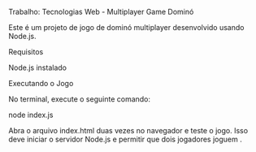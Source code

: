 Trabalho: Tecnologias Web - Multiplayer Game Dominó

Este é um projeto de jogo de dominó multiplayer desenvolvido usando Node.js.

Requisitos

Node.js instalado

Executando o Jogo

No terminal, execute o seguinte comando:

node index.js


Abra o arquivo index.html duas vezes no navegador e teste o jogo.
Isso deve iniciar o servidor Node.js e permitir que dois jogadores joguem . 



